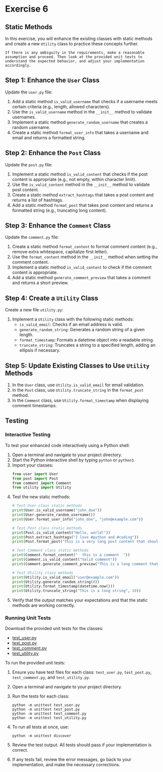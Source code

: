 # Exercise 6

## Static Methods

In this exercise, you will enhance the existing classes with static methods and create a new `Utility` class to practice these concepts further.

```{warning}
If there is any ambiguity in the requirements, make a reasonable assumption and proceed. Then look at the provided unit tests to understand the expected behavior, and adjust your implementation accordingly.
```

## Step 1: Enhance the `User` Class

Update the `user.py` file:

1. Add a static method `is_valid_username` that checks if a username meets certain criteria (e.g., length, allowed characters).
2. Use the `is_valid_username` method in the `__init__` method to validate usernames.
3. Implement a static method `generate_random_username` that creates a random username.
4. Create a static method `format_user_info` that takes a username and email and returns a formatted string.

## Step 2: Enhance the `Post` Class

Update the `post.py` file:

1. Implement a static method `is_valid_content` that checks if the post content is appropriate (e.g., not empty, within character limit).
2. Use the `is_valid_content` method in the `__init__` method to validate post content.
3. Create a static method `extract_hashtags` that takes a post content and returns a list of hashtags.
4. Add a static method `format_post` that takes post content and returns a formatted string (e.g., truncating long content).

## Step 3: Enhance the `Comment` Class

Update the `comment.py` file:

1. Create a static method `format_content` to format comment content (e.g., remove extra whitespace, capitalize first letter).
2. Use the `format_content` method in the `__init__` method when setting the comment content.
3. Implement a static method `is_valid_content` to check if the comment content is appropriate.
4. Add a static method `generate_comment_preview` that takes a comment and returns a short preview.

## Step 4: Create a `Utility` Class

Create a new file `utility.py`:

1. Implement a `Utility` class with the following static methods:
   - `is_valid_email`: Checks if an email address is valid.
   - `generate_random_string`: Generates a random string of a given length.
   - `format_timestamp`: Formats a datetime object into a readable string.
   - `truncate_string`: Truncates a string to a specified length, adding an ellipsis if necessary.

## Step 5: Update Existing Classes to Use `Utility` Methods

1. In the `User` class, use `Utility.is_valid_email` for email validation.
2. In the `Post` class, use `Utility.truncate_string` in the `format_post` method.
3. In the `Comment` class, use `Utility.format_timestamp` when displaying comment timestamps.

## Testing

### Interactive Testing

To test your enhanced code interactively using a Python shell:

1. Open a terminal and navigate to your project directory.
2. Start the Python interactive shell by typing `python` or `python3`.
3. Import your classes:
   ```python
   from user import User
   from post import Post
   from comment import Comment
   from utility import Utility
   ```
4. Test the new static methods:
   ```python
   # Test User class static methods
   print(User.is_valid_username("john_doe"))
   print(User.generate_random_username())
   print(User.format_user_info("john_doe", "john@example.com"))

   # Test Post class static methods
   print(Post.is_valid_content("Hello, world!"))
   print(Post.extract_hashtags("I love #python and #coding"))
   print(Post.format_post("This is a very long post content that should be truncated"))

   # Test Comment class static methods
   print(Comment.format_content("  this is a comment  "))
   print(Comment.is_valid_content("Valid comment"))
   print(Comment.generate_comment_preview("This is a long comment that should be previewed"))

   # Test Utility class methods
   print(Utility.is_valid_email("user@example.com"))
   print(Utility.generate_random_string(8))
   print(Utility.format_timestamp(datetime.now()))
   print(Utility.truncate_string("This is a long string", 10))
   ```
5. Verify that the output matches your expectations and that the static methods are working correctly.

### Running Unit Tests

Download the provided unit tests for the classes:

- [test_user.py](test_user.py)
- [test_post.py](test_post.py)
- [test_comment.py](test_comment.py)
- [test_utility.py](test_utility.py)

To run the provided unit tests:

1. Ensure you have test files for each class: `test_user.py`, `test_post.py`, `test_comment.py`, and `test_utility.py`.

2. Open a terminal and navigate to your project directory.

3. Run the tests for each class:
   ```
   python -m unittest test_user.py
   python -m unittest test_post.py
   python -m unittest test_comment.py
   python -m unittest test_utility.py
   ```

4. To run all tests at once, use:
   ```
   python -m unittest discover
   ```

5. Review the test output. All tests should pass if your implementation is correct.

6. If any tests fail, review the error messages, go back to your implementation, and make the necessary corrections.